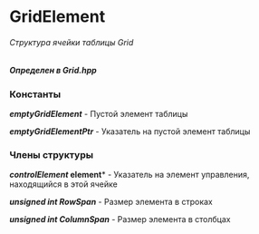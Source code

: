 # GridElement
###### Структура ячейки таблицы Grid
##### Определен в Grid.hpp


### Константы

***emptyGridElement*** - Пустой элемент таблицы

***emptyGridElementPtr*** - Указатель на пустой элемент таблицы

### Члены структуры

***controlElement* element*** - Указатель на элемент управления, находящийся в этой ячейке

***unsigned int RowSpan*** - Размер элемента в строках

***unsigned int ColumnSpan*** - Размер элемента в столбцах